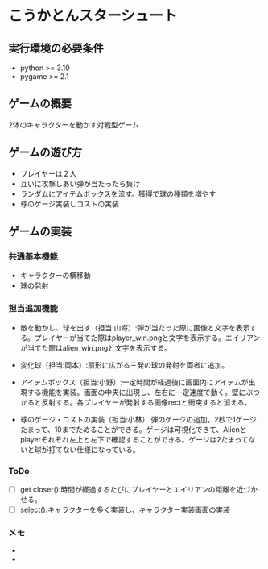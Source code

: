 # こうかとんスターシュート

## 実行環境の必要条件
* python >= 3.10
* pygame >= 2.1

## ゲームの概要
2体のキャラクターを動かす対戦型ゲーム

## ゲームの遊び方
* プレイヤーは２人
* 互いに攻撃しあい弾が当たったら負け
* ランダムにアイテムボックスを流す。獲得で球の種類を増やす
* 球のゲージ実装しコストの実装

## ゲームの実装
### 共通基本機能
* キャラクターの横移動
* 球の発射

### 担当追加機能
* 敵を動かし、球を出す（担当:山嵜）:弾が当たった際に画像と文字を表示する。プレイヤーが当てた際はplayer_win.pngと文字を表示する。エイリアンが当てた際はalien_win.pngと文字を表示する。

* 変化球（担当:岡本）:扇形に広がる三発の球の発射を両者に追加。

* アイテムボックス（担当:小野）:一定時間が経過後に画面内にアイテムが出現する機能を実装。画面の中央に出現し、左右に一定速度で動く。壁にぶつかると反射する。各プレイヤーが発射する画像rectと衝突すると消える。

* 球のゲージ・コストの実装（担当:小林）:弾のゲージの追加。2秒で1ゲージたまって、10までためることができる。ゲージは可視化できて、Alienとplayerそれぞれ左上と左下で確認することができる。ゲージは2たまってないと球が打てない仕様になっている。
### ToDo
- [ ] get closer():時間が経過するたびにプレイヤーとエイリアンの距離を近づかせる。
- [ ] select():キャラクターを多く実装し、キャラクター実装画面の実装
### メモ
* 
* 
